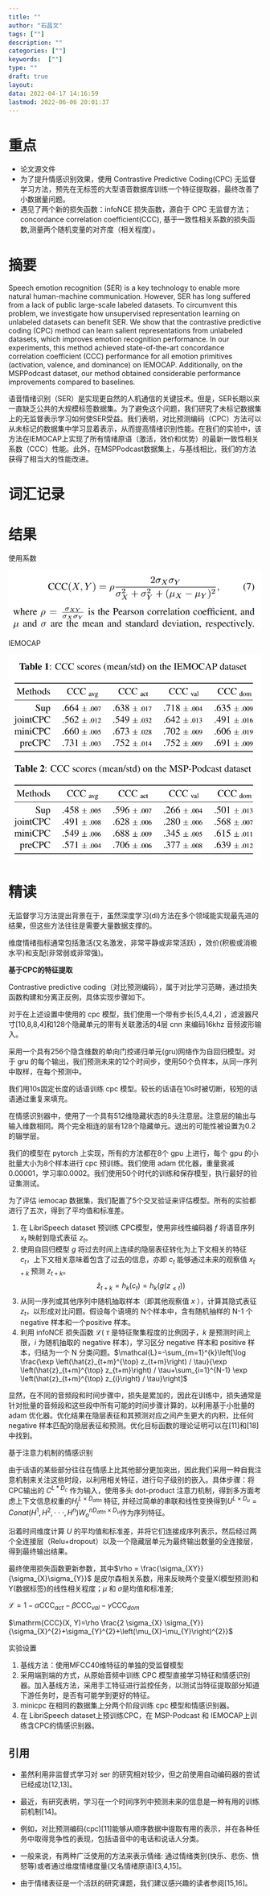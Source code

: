 ```yaml
---
title: ""
author: "石昌文"
tags: [""]
description: ""
categories: [""]
keywords:  [""]
type: ""
draft: true
layout: 
data: 2022-04-17 14:16:59
lastmod: 2022-06-06 20:01:37
---
```


# 重点

- 论文源文件
- 为了提升情感识别效果，使用 Contrastive Predictive Coding(CPC) 无监督学习方法，预先在无标签的大型语音数据库训练一个特征提取器，最终改善了小数据量问题。
- 遇见了两个新的损失函数：infoNCE 损失函数，源自于 CPC 无监督方法；concordance correlation coefficient(CCC), 基于一致性相关系数的损失函数,测量两个随机变量的对齐度（相关程度）。

# 摘要

Speech emotion recognition (SER) is a key technology to enable more natural human-machine communication. However, SER has long suffered from a lack of public large-scale labeled datasets. To circumvent this problem, we investigate how unsupervised representation learning on unlabeled datasets can benefit SER. We show that the contrastive predictive coding (CPC) method can learn salient representations from unlabeled datasets, which improves emotion recognition performance. In our experiments, this method achieved state-of-the-art concordance correlation coefficient (CCC) performance for all emotion primitives (activation, valence, and dominance) on IEMOCAP. Additionally, on the MSPPodcast dataset, our method obtained considerable performance improvements compared to baselines.

语音情绪识别（SER）是实现更自然的人机通信的关键技术。但是，SER长期以来一直缺乏公共的大规模标签数据集。为了避免这个问题，我们研究了未标记数据集上的无监督表示学习如何使SER受益。我们表明，对比预测编码（CPC）方法可以从未标记的数据集中学习显着表示，从而提高情绪识别性能。在我们的实验中，该方法在IEMOCAP上实现了所有情绪原语（激活，效价和优势）的最新一致性相关系数（CCC）性能。此外，在MSPPodcast数据集上，与基线相比，我们的方法获得了相当大的性能改进。

# 词汇记录

# 结果

使用系数

![]({11}_Contrastive%20Unsupervised%20Learning%20for%20Speech%20Emotion%20Recognition@liContrastiveUnsupervisedLearning2021.assets/image-20220417162513.png)

IEMOCAP

![]({11}_Contrastive%20Unsupervised%20Learning%20for%20Speech%20Emotion%20Recognition@liContrastiveUnsupervisedLearning2021.assets/image-20220417162339.png)

# 精读

无监督学习方法提出背景在于，虽然深度学习(dl)方法在多个领域能实现最先进的结果，但这些方法往往是需要大量数据支撑的。

维度情绪指标通常包括激活(又名激发，非常平静或非常活跃) ，效价(积极或消极水平)和支配(非常弱或非常强)。

**基于CPC的特征提取**

Contrastive predictive coding（对比预测编码），属于对比学习范畴，通过损失函数构建和分离正反例，具体实现步骤如下。

对于在上述设置中使用的 cpc 模型，我们使用一个带有步长[5,4,4,2] ，滤波器尺寸[10,8,8,4]和128个隐藏单元的带有关联激活的4层 cnn 来编码16khz 音频波形输入。

采用一个具有256个隐含维数的单向门控递归单元(gru)网络作为自回归模型。对于 gru 的每个输出，我们预测未来的12个时间步，使用50个负样本，从同一序列中取样，在每个预测中。

我们用10s固定长度的话语训练 cpc 模型。较长的话语在10s时被切断，较短的话语通过重复来填充。

在情感识别器中，使用了一个具有512维隐藏状态的8头注意层。注意层的输出与输入维数相同。两个完全相连的层有128个隐藏单元。退出的可能性被设置为0.2的辍学层。

我们的模型在 pytorch 上实现，所有的方法都在8个 gpu 上进行，每个 gpu 的小批量大小为8个样本进行 cpc 预训练。我们使用 adam 优化器，重量衰减0.00001，学习率0.0002。我们使用50个时代的训练和保存模型，执行最好的验证集测试。

为了评估 iemocap 数据集，我们配置了5个交叉验证来评估模型。所有的实验都进行了五次，得到了平均值和标准差。

1. 在 LibriSpeech dataset 预训练 CPC模型，使用非线性编码器 $f$ 将语音序列 $x_{t}$ 映射到隐式表征 $z_{t}$。
2. 使用自回归模型 $g$ 将过去时间上连续的隐层表征转化为上下文相关的特征 $c_{t}$，上下文相关意味着包含了过去的信息，亦即 $c_{t}$ 能够通过未来的观察值 $x_{t+k}$ 预测 $z_{t+k}$。$$\hat{z}_{t+k}=h_{k}\left(c_{t}\right)=h_{k}\left(g\left(z_{\leq t}\right)\right)$$
3. 从同一序列或其他序列中随机抽取样本（即其他观察值 $x$ ），计算其隐式表征 $z_{t}$，以形成对比问题。假设每个语境的 N个样本中，含有随机抽样的 N-1 个 negative 样本和一个positive 样本。
4. 利用 infoNCE 损失函数 $\mathcal{L}$( $\tau$ 是特征聚集程度的比例因子，$k$ 是预测时间上限，$i$ 为随机抽取的 negative 样本)，学习区分 negative 样本和 positive 样本，归结为一个 N 分类问题。$\mathcal{L}=-\sum_{m=1}^{k}\left[\log \frac{\exp \left(\hat{z}_{t+m}^{\top} z_{t+m}\right) / \tau}{\exp \left(\hat{z}_{t+m}^{\top} z_{t+m}\right) / \tau+\sum_{i=1}^{N-1} \exp \left(\hat{z}_{t+m}^{\top} z_{i}\right) / \tau}\right]$

显然，在不同的音频段和时间步骤中，损失是累加的，因此在训练中，损失通常是针对批量的音频段和这些段中所有可能的时间步骤计算的，以利用基于小批量的 adam 优化器。优化结果在隐层表征和其预测对应之间产生更大的内积，比任何 negative 样本匹配的隐层表征和预测。优化目标函数的理论证明可以在[11]和[18]中找到。

基于注意力机制的情感识别

由于话语的某些部分往往在情感上比其他部分更加突出，因此我们采用一种自我注意机制来关注这些时段，以利用相关特征，进行句子级别的嵌入。具体步骤：将CPC输出的 $C^{L*D_{c}}$ 作为输入，使用多头 dot-product 注意力机制，得到多方面考虑上下文信息权重的$H_{j}^{L × D_{attn}}$ 特征, 并经过简单的串联和线性变换得到$U^{L × D_{u}} = Conat(H^{1},H^{2},\cdot\cdot\cdot,H^{n}) W_{o}^{nD_{attn}×D_{u}}$作为序列特征。

沿着时间维度计算 $U$ 的平均值和标准差，并将它们连接成序列表示，然后经过两个全连接层（Relu+dropout）以及一个隐藏层单元为最终输出数量的全连接层，得到最终输出结果。

最终使用损失函数更新参数，其中$\rho = \frac{\sigma_{XY}}{\sigma_{X}\sigma_{Y}}$ 是皮尔森相关系数，用来反映两个变量X(模型预测)和Y(数据标签)的线性相关程度；$μ$ 和 $σ$是均值和标准差; 

$\mathcal{L}=1-\alpha \mathrm{CCC}_{a c t}-\beta \mathrm{CCC}_{v a l}-\gamma \mathrm{CCC}_{d o m}$

$\mathrm{CCC}(X, Y)=\rho \frac{2 \sigma_{X} \sigma_{Y}}{\sigma_{X}^{2}+\sigma_{Y}^{2}+\left(\mu_{X}-\mu_{Y}\right)^{2}}$

实验设置

1. 基线方法：使用MFCC40维特征的单独的受监督模型
2. 采用端到端的方式，从原始音频中训练 CPC 模型直接学习特征和情感识别器。加入基线方法，采用手工特征进行监控任务，以测试当特征提取部分知道下游任务时，是否有可能学到更好的特征。
3. minicpc 在相同的数据集上分两个阶段训练 cpc 模型和情感识别器。
4. 在 LibriSpeech dataset上预训练CPC，在 MSP-Podcast 和 IEMOCAP上训练含CPC的情感识别器。

## 引用

- 虽然利用非监督式学习对 ser 的研究相对较少，但之前使用自动编码器的尝试已经成功[12,13]。

- 最近，有研究表明，学习在一个时间序列中预测未来的信息是一种有用的训练前机制[14]。

- 例如，对比预测编码(cpc)[11]能够从顺序数据中提取有用的表示，并在各种任务中取得竞争性的表现，包括语音中的电话和说话人分类。

- 一般来说，有两种广泛使用的方法来表示情绪: 通过情绪类别(快乐、悲伤、愤怒等)或者通过维度情绪度量(又名情绪原语)[3,4,15]。

- 由于情绪表征是一个活跃的研究课题，我们建议感兴趣的读者参阅[15,16]。
